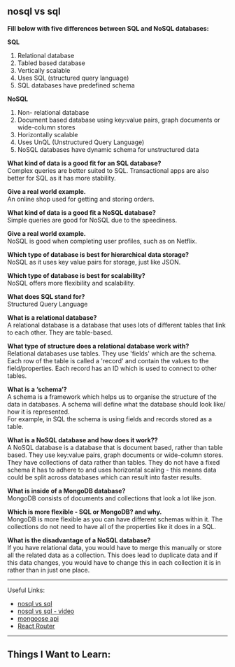 ## nosql vs sql

**Fill below with five differences between SQL and NoSQL databases:**

**SQL**

1. Relational database
2. Tabled based database
3. Vertically scalable
4. Uses SQL (structured query language)
5. SQL databases have predefined schema

**NoSQL**

1. Non- relational database
2. Document based database using key:value pairs, graph documents or wide-column stores
3. Horizontally scalable
4. Uses UnQL (Unstructured Query Language)
5. NoSQL databases have dynamic schema for unstructured data

**What kind of data is a good fit for an SQL database?**  
Complex queries are better suited to SQL. Transactional apps are also better for SQL as it has more stability.

**Give a real world example.**  
An online shop used for getting and storing orders.

**What kind of data is a good fit a NoSQL database?**  
Simple queries are good for NoSQL due to the speediness.

**Give a real world example.**  
NoSQL is good when completing user profiles, such as on Netflix.

**Which type of database is best for hierarchical data storage?**  
NoSQL as it uses key value pairs for storage, just like JSON.

**Which type of database is best for scalability?**  
NoSQL offers more flexibility and scalability.

**What does SQL stand for?**  
Structured Query Language

**What is a relational database?**  
A relational database is a database that uses lots of different tables that link to each other. They are table-based.

**What type of structure does a relational database work with?**  
Relational databases use tables. They use 'fields' which are the schema.
Each row of the table is called a 'record' and contain the values to the field/properties. Each record has an ID which is used to connect to other tables.

**What is a ‘schema’?**  
A schema is a framework which helps us to organise the structure of the data in databases. A schema will define what the database should look like/ how it is represented.  
For example, in SQL the schema is using fields and records stored as a table.

**What is a NoSQL database and how does it work??**  
A NoSQL database is a database that is document based, rather than table based. They use key:value pairs, graph documents or wide-column stores. They have collections of data rather than tables. They do not have a fixed schema it has to adhere to and uses horizontal scaling - this means data could be split across databases which can result into faster results.

**What is inside of a MongoDB database?**  
MongoDB consists of documents and collections that look a lot like json.

**Which is more flexible - SQL or MongoDB? and why.**  
MongoDB is more flexible as you can have different schemas within it. The collections do not need to have all of the properties like it does in a SQL.

**What is the disadvantage of a NoSQL database?**  
If you have relational data, you would have to merge this manually or store all the related data as a collection. This does lead to duplicate data and if this data changes, you would have to change this in each collection it is in rather than in just one place.

---

Useful Links:

- [nosql vs sql](https://www.thegeekstuff.com/2014/01/sql-vs-nosql-db/?utm_source=tuicool)
- [nosql vs sql - video](https://www.youtube.com/watch?v=ZS_kXvOeQ5Y)
- [mongoose api](<https://mongoosejs.com/docs/api/model.html#Model()>)
- [React Router](https://reactrouter.com/en/6.14.1/web/api/BrowserRouter)

---

## Things I Want to Learn:

